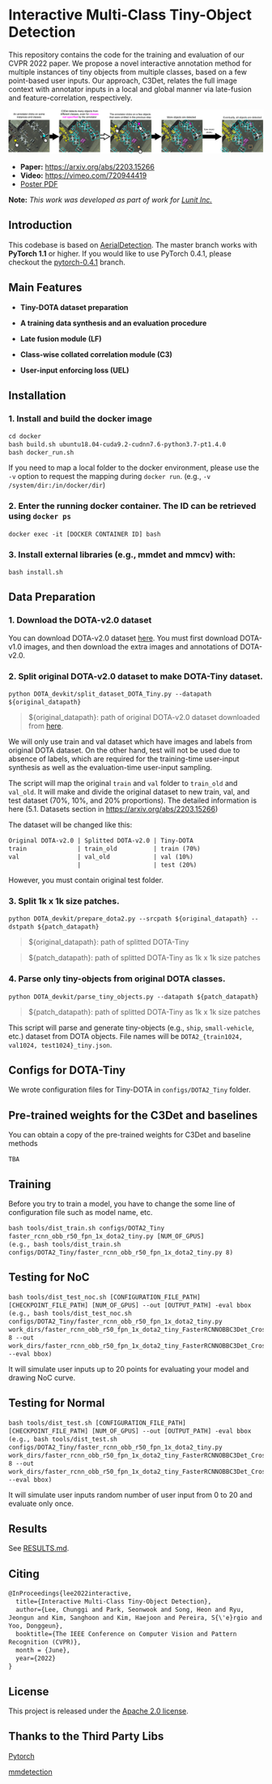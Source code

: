 # Interactive Multi-Class Tiny-Object Detection
This repository contains the code for the training and evaluation of our CVPR 2022 paper.
We propose a novel interactive annotation method for multiple instances of tiny objects from multiple classes, based on a few point-based user inputs.
Our approach, C3Det, relates the full image context with annotator inputs in a local and global manner via late-fusion and feature-correlation, respectively.

![Teaser](./images/teaser.png)


- **Paper:** https://arxiv.org/abs/2203.15266
- **Video:** https://vimeo.com/720944419
- [Poster PDF](./c3det_poster.pdf)

**Note:** *This work was developed as part of work for [Lunit Inc.](https://www.lunit.io/en)*


## Introduction
This codebase is based on [AerialDetection](https://github.com/dingjiansw101/AerialDetection).
The master branch works with **PyTorch 1.1** or higher. If you would like to use PyTorch 0.4.1,
please checkout the [pytorch-0.4.1](https://github.com/open-mmlab/mmdetection/tree/pytorch-0.4.1) branch.

## Main Features

- **Tiny-DOTA dataset preparation**


- **A training data synthesis and an evaluation procedure**


- **Late fusion module (LF)**


- **Class-wise collated correlation module (C3)**


- **User-input enforcing loss (UEL)**



## Installation
### 1. Install and build the docker image
```
cd docker
bash build.sh ubuntu18.04-cuda9.2-cudnn7.6-python3.7-pt1.4.0
bash docker_run.sh
```

If you need to map a local folder to the docker environment, please use the `-v` option to request the mapping during `docker run`. (e.g., `-v /system/dir:/in/docker/dir`)

### 2. Enter the running docker container. The ID can be retrieved using `docker ps`
```
docker exec -it [DOCKER CONTAINER ID] bash
```

### 3. Install external libraries (e.g., mmdet and mmcv) with:
```
bash install.sh
```

## Data Preparation
### 1. Download the DOTA-v2.0 dataset
You can download DOTA-v2.0 dataset [here](https://captain-whu.github.io/DOTA/dataset.html).
You must first download DOTA-v1.0 images, and then download the extra images and annotations of DOTA-v2.0.

### 2. Split original DOTA-v2.0 dataset to make DOTA-Tiny dataset.
```
python DOTA_devkit/split_dataset_DOTA_Tiny.py --datapath ${original_datapath}
```
> ${original_datapath}: path of original DOTA-v2.0 dataset downloaded from [here](https://captain-whu.github.io/DOTA/dataset.html).

We will only use train and val dataset which have images and labels from original DOTA dataset.
On the other hand, test will not be used due to absence of labels, which are required for the training-time user-input synthesis as
well as the evaluation-time user-input sampling.

The script will map the original `train` and `val` folder to `train_old` and `val_old`.
It will make and divide the original dataset to new train, val, and test dataset (70\%, 10\%, and 20\% proportions).
The detailed information is here (5.1. Datasets section in https://arxiv.org/abs/2203.15266)

The dataset will be changed like this:
```
Original DOTA-v2.0 | Splitted DOTA-v2.0 | Tiny-DOTA
train              | train_old          | train (70%)
val                | val_old            | val (10%)
                   |                    | test (20%)
```
However, you must contain original test folder.

### 3. Split 1k x 1k size patches.
```
python DOTA_devkit/prepare_dota2.py --srcpath ${original_datapath} --dstpath ${patch_datapath}
```
> ${original_datapath}: path of splitted DOTA-Tiny

> ${patch_datapath}: path of splitted DOTA-Tiny as 1k x 1k size patches

### 4. Parse only tiny-objects from original DOTA classes.
```
python DOTA_devkit/parse_tiny_objects.py --datapath ${patch_datapath}
```
> ${patch_datapath}: path of splitted DOTA-Tiny as 1k x 1k size patches

This script will parse and generate tiny-objects (e.g., `ship`, `small-vehicle`, etc.) dataset from DOTA objects.
File names will be `DOTA2_{train1024, val1024, test1024}_tiny.json`.

## Configs for DOTA-Tiny
We wrote configuration files for Tiny-DOTA in `configs/DOTA2_Tiny` folder.

## Pre-trained weights for the C3Det and baselines
You can obtain a copy of the pre-trained weights for C3Det and baseline methods
```
TBA
```

## Training
Before you try to train a model, you have to change the some line of configuration file such as model name, etc.
```
bash tools/dist_train.sh configs/DOTA2_Tiny faster_rcnn_obb_r50_fpn_1x_dota2_tiny.py [NUM_OF_GPUS]
(e.g., bash tools/dist_train.sh configs/DOTA2_Tiny/faster_rcnn_obb_r50_fpn_1x_dota2_tiny.py 8)
```

## Testing for NoC

```
bash tools/dist_test_noc.sh [CONFIGURATION_FILE_PATH] [CHECKPOINT_FILE_PATH] [NUM_OF_GPUS] --out [OUTPUT_PATH] -eval bbox
(e.g., bash tools/dist_test_noc.sh configs/DOTA2_Tiny/faster_rcnn_obb_r50_fpn_1x_dota2_tiny.py work_dirs/faster_rcnn_obb_r50_fpn_1x_dota2_tiny_FasterRCNNOBBC3Det_CrossEntropyLoss_0.01_0.0001/best.pth 8 --out work_dirs/faster_rcnn_obb_r50_fpn_1x_dota2_tiny_FasterRCNNOBBC3Det_CrossEntropyLoss_0.01_0.0001/results.pkl --eval bbox)
```
It will simulate user inputs up to 20 points for evaluating your model and drawing NoC curve.

## Testing for Normal

```
bash tools/dist_test.sh [CONFIGURATION_FILE_PATH] [CHECKPOINT_FILE_PATH] [NUM_OF_GPUS] --out [OUTPUT_PATH] -eval bbox
(e.g., bash tools/dist_test.sh configs/DOTA2_Tiny/faster_rcnn_obb_r50_fpn_1x_dota2_tiny.py work_dirs/faster_rcnn_obb_r50_fpn_1x_dota2_tiny_FasterRCNNOBBC3Det_CrossEntropyLoss_0.01_0.0001/best.pth 8 --out work_dirs/faster_rcnn_obb_r50_fpn_1x_dota2_tiny_FasterRCNNOBBC3Det_CrossEntropyLoss_0.01_0.0001/results.pkl --eval bbox)
```

It will simulate user inputs random number of user input from 0 to 20 and evaluate only once.

## Results
See [RESULTS.md](results/RESULTS.md).

## Citing

```
@InProceedings{lee2022interactive,
  title={Interactive Multi-Class Tiny-Object Detection},
  author={Lee, Chunggi and Park, Seonwook and Song, Heon and Ryu, Jeongun and Kim, Sanghoon and Kim, Haejoon and Pereira, S{\'e}rgio and Yoo, Donggeun},
  booktitle={The IEEE Conference on Computer Vision and Pattern Recognition (CVPR)},
  month = {June},
  year={2022}
}
```

## License

This project is released under the [Apache 2.0 license](LICENSE).

## Thanks to the Third Party Libs

[Pytorch](https://pytorch.org/)

[mmdetection](https://github.com/open-mmlab/mmdetection)
